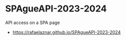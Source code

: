 # SPAgueAPI-2023-2024
API access on a SPA page 


* https://rafaelaznar.github.io/SPAgueAPI-2023-2024
